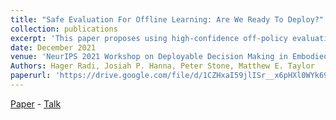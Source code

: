 ```yaml
---
title: "Safe Evaluation For Offline Learning: Are We Ready To Deploy?"
collection: publications
excerpt: 'This paper proposes using high-confidence off-policy evaluation for Offline Reinforcement Learning'
date: December 2021
venue: 'NeurIPS 2021 Workshop on Deployable Decision Making in Embodied Systems [Spotlight]'
Authors: Hager Radi, Josiah P. Hanna, Peter Stone, Matthew E. Taylor
paperurl: 'https://drive.google.com/file/d/1CZHxaI59jlISr__x6pHXl0WYk69rASPs/view?usp=sharing'
---
```

[Paper](https://drive.google.com/file/d/1CZHxaI59jlISr__x6pHXl0WYk69rASPs/view?usp=sharing) - [Talk](https://drive.google.com/file/d/1PyqYi8Y6eWM_m_TZNgzRbfD1f530Ydik/view?usp=sharing)

